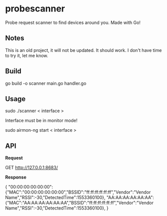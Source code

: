 # probescanner
Probe request scanner to find devices around you. Made with Go!

## Notes
This is an old project, it will not be updated.
It should work. I don't have time to try it, let me know.

## Build

go build -o scanner main.go handler.go


## Usage 

sudo ./scanner < interface >


Interface must be in monitor mode!


sudo airmon-ng start < interface >


## API

**Request**


GET http://127.0.0.1:8683/


**Response**


{
	"00:00:00:00:00:00":{"MAC":"00:00:00:00:00:00","BSSID":"ff:ff:ff:ff:ff:ff","Vendor":"Vendor Name","RSSI":-30,"DetectedTime":1553360100},
	"AA:AA:AA:AA:AA:AA":{"MAC":"AA:AA:AA:AA:AA:AA","BSSID":"ff:ff:ff:ff:ff:ff","Vendor":"Vendor Name","RSSI":-30,"DetectedTime":1553360100},
}
